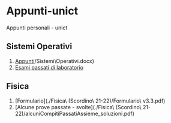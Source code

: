 # Appunti-unict
Appunti personali - unict

## Sistemi Operativi
1. [Appunti](./Sistemi\Operativi\(MdR\19-20)/Sistemi\Operativi.docx)
2. [Esami passati di laboratorio](https://github.com/aremi0/lab-os-unict)

## Fisica
1. [Formulario](./Fisica\ \(Scordino\ 21-22\)/Formulario\ v3.3.pdf)
2. [Alcune prove passate - svolte](./Fisica\ \(Scordino\ 21-22\)/alcuniCompitiPassatiAssieme_soluzioni.pdf)
